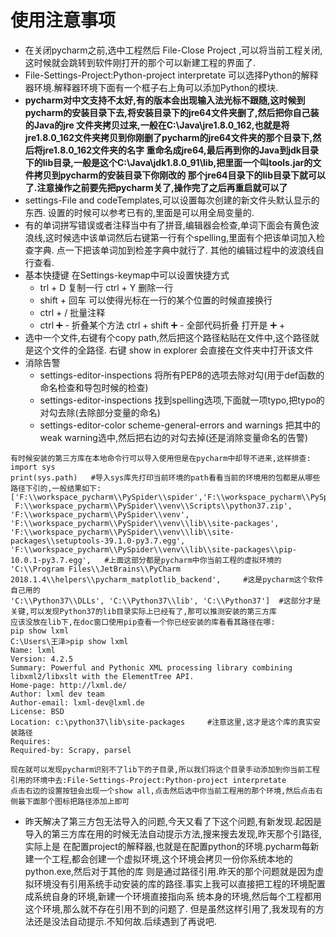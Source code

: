 # 使用注意事项
* 在关闭pycharm之前,选中工程然后 File-Close Project ,可以将当前工程关闭,这时候就会跳转到软件刚打开的那个可以新建工程的界面了.
* File-Settings-Project:Python-project interpretate 可以选择Python的解释器环境.解释器环境下面有一个框子右上角可以添加Python的模块.
* **pycharm对中文支持不太好,有的版本会出现输入法光标不跟随,这时候到pycharm的安装目录下去,将安装目录下的jre64文件夹删了,然后把你自己装的Java的jre
文件夹拷贝过来,一般在C:\Java\jre1.8.0_162,也就是将jre1.8.0_162文件夹拷贝到你刚删了pycharm的jre64文件夹的那个目录下,然后将jre1.8.0_162文件夹的名字
重命名成jre64,最后再到你的Java到jdk目录下的lib目录,一般是这个C:\Java\jdk1.8.0_91\lib,把里面一个叫tools.jar的文件拷贝到pycharm的安装目录下你刚改的
那个jre64目录下的lib目录下就可以了.注意操作之前要先把pycharm关了,操作完了之后再重启就可以了**
* settings-File and codeTemplates,可以设置每次创建的新文件头默认显示的东西. 设置的时候可以参考已有的,里面是可以用全局变量的.
* 有的单词拼写错误或者注释当中有了拼音,编辑器会检查,单词下面会有黄色波浪线,这时候选中该单词然后右键第一行有个spelling,里面有个把该单词加入检查字典.
点一下把该单词加到检差字典中就行了. 其他的编辑过程中的波浪线自行查看.
* 基本快捷键  在Settings-keymap中可以设置快捷方式
  - trl + D 复制一行    ctrl + Y 删除一行    
  - shift + 回车 可以使得光标在一行的某个位置的时候直接换行  
  - ctrl + / 批量注释 
  - ctrl ➕ - 折叠某个方法     ctrl + shift ➕ - 全部代码折叠    打开是 ➕ + 
* 选中一个文件,右键有个copy path,然后把这个路径粘贴在文件中,这个路径就是这个文件的全路径. 右键 show in explorer 会直接在文件夹中打开该文件
* 消除告警
  * settings-editor-inspections 将所有PEP8的选项去除对勾(用于def函数的命名检查和导包时候的检查)
  * settings-editor-inspections 找到spelling选项,下面就一项typo,把typo的对勾去除(去除部分变量的命名)
  * settings-editor-color scheme-general-errors and warnings 把其中的weak warning选中,然后把右边的对勾去掉(还是消除变量命名的告警)


```
有时候安装的第三方库在本地命令行可以导入使用但是在pycharm中却导不进来,这样排查:
import sys
print(sys.path)   #导入sys库先打印当前环境的path看看当前的环境用的包都是从哪些路径下引的,一般结果如下:
['F:\\workspace_pycharm\\PySpider\\spider','F:\\workspace_pycharm\\PySpider', 
 F:\\workspace_pycharm\\PySpider\\venv\\Scripts\\python37.zip', 'F:\\workspace_pycharm\\PySpider\\venv',
'F:\\workspace_pycharm\\PySpider\\venv\\lib\\site-packages', 
'F:\\workspace_pycharm\\PySpider\\venv\\lib\\site-packages\\setuptools-39.1.0-py3.7.egg', 
'F:\\workspace_pycharm\\PySpider\\venv\\lib\\site-packages\\pip-10.0.1-py3.7.egg',   #上面这部分都是pycharm中你当前工程的虚拟环境的
'C:\\Program Files\\JetBrains\\PyCharm 2018.1.4\\helpers\\pycharm_matplotlib_backend',     #这是pycharm这个软件自己用的
'C:\\Python37\\DLLs', 'C:\\Python37\\lib', 'C:\\Python37']  #这部分才是关键,可以发现Python37的lib目录实际上已经有了,那可以推测安装的第三方库
应该没放在lib下,在doc窗口使用pip查看一个你已经安装的库看看其路径在哪:
pip show lxml
C:\Users\王泽>pip show lxml
Name: lxml
Version: 4.2.5
Summary: Powerful and Pythonic XML processing library combining libxml2/libxslt with the ElementTree API.
Home-page: http://lxml.de/
Author: lxml dev team
Author-email: lxml-dev@lxml.de
License: BSD
Location: c:\python37\lib\site-packages     #注意这里,这才是这个库的真实安装路径
Requires:
Required-by: Scrapy, parsel

现在就可以发现pycharm识别不了lib下的子目录,所以我们将这个目录手动添加到你当前工程引用的环境中去:File-Settings-Project:Python-project interpretate
点击右边的设置按钮会出现一个show all,点击然后选中你当前工程用的那个环境,然后点击右侧最下面那个图标把路径添加上即可
```
* 昨天解决了第三方包无法导入的问题,今天又看了下这个问题,有新发现.起因是导入的第三方库在用的时候无法自动提示方法,搜来搜去发现,昨天那个引路径,实际上是
在配置project的解释器,也就是在配置python的环境.pycharm每新建一个工程,都会创建一个虚拟环境,这个环境会拷贝一份你系统本地的python.exe,然后对于其他的库
则是通过路径引用.昨天的那个问题就是因为虚拟环境没有引用系统手动安装的库的路径.事实上我可以直接把工程的环境配置成系统自身的环境,新建一个环境直接指向系
统本身的环境,然后每个工程都用这个环境,那么就不存在引用不到的问题了. 但是虽然这样引用了,我发现有的方法还是没法自动提示.不知何故.后续遇到了再说吧.
